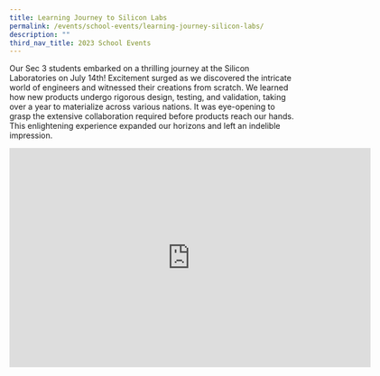 ```yaml
---
title: Learning Journey to Silicon Labs
permalink: /events/school-events/learning-journey-silicon-labs/
description: ""
third_nav_title: 2023 School Events
---
```

Our Sec 3 students embarked on a thrilling journey at the Silicon Laboratories on July 14th! Excitement surged as we discovered the intricate world of engineers and witnessed their creations from scratch. We learned how new products undergo rigorous design, testing, and validation, taking over a year to materialize across various nations. It was eye-opening to grasp the extensive collaboration required before products reach our hands. This enlightening experience expanded our horizons and left an indelible impression. 
 

<iframe src="https://docs.google.com/presentation/d/e/2PACX-1vRgQpz19-Gqf58ghAZwC0uv7KkeIYFdhHAGONNBMaHLO9GacT5TQmWHD3GBLzGaMw/embed?start=true&amp;loop=true&amp;delayms=3000" frameborder="0" width="640" height="389" allowfullscreen="true"></iframe>